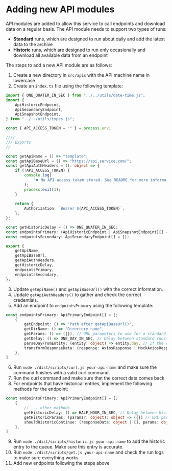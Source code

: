 # Adding new API modules

API modules are added to allow this service to call endpoints and download data on a regular basis. The API module needs to support two types of runs:

- **Standard** runs, which are designed to run about daily and add the latest data to the archive
- **Historic** runs, which are designed to run only occasionally and download all available data from an endpoint 

The steps to add a new API module are as follows:

1. Create a new directory in `src/apis` with the API machine name in lowercase
2. Create an `index.ts` file using the following template:

```typescript
import { ONE_QUATER_IN_SEC } from "../../utils/date-time.js";
import {
	ApiHistoricEndpoint,
	ApiSecondaryEndpoint,
	ApiSnapshotEndpoint,
} from "../../utils/types.js";

const { API_ACCESS_TOKEN = "" } = process.env;

////
/// Exports
//

const getApiName = () => "template";
const getApiBaseUrl = () => "https://api.service.com/";
const getApiAuthHeaders = (): object => {
	if (!API_ACCESS_TOKEN) {
		console.log(
			"❌ No API access token stored. See README for more information."
		);
		process.exit(1);
	}
	
	return {
		Authorization: `Bearer ${API_ACCESS_TOKEN}`,
	};
};

const getHistoricDelay = () => ONE_QUATER_IN_SEC;
const endpointsPrimary: (ApiHistoricEndpoint | ApiSnapshotEndpoint)[] = [];
const endpointsSecondary: ApiSecondaryEndpoint[] = [];

export {
	getApiName,
	getApiBaseUrl,
	getApiAuthHeaders,
	getHistoricDelay,
	endpointsPrimary,
	endpointsSecondary,
};
```

3. Update `getApiName()` and `getApiBaseUrl()` with the correct information.
4. Update `getApiAuthHeaders()` to gather and check the correct credentials.
5. Add an endpoint to `endpointsPrimary` using the following template:

```typescript
const endpointsPrimary: ApiPrimaryEndpoint[] = [;
	{
		getEndpoint: () => "Path after getApiBaseUrl()",
		getDirName: () => "Directory name",
		getParams: () => ({}), // URL parameters to use for a standard run
		getDelay: () => ONE_DAY_IN_SEC, // Delay between standard runs
		parseDayFromEntity: (entity: object) => entity.day, // If the entities returned from the endpoint should be grouped by day, return the day in YYYY-MM-DD format based on the entity data.
		transformResponseData: (response: AxiosResponse | MockAxiosResponse, existingData?: object | []) => existingData.length, // (Optional) Should the default response data be transformed before processing?
	},
]
```

6. Run `node ./dist/scripts/curl.js your-api-name` and make sure the command finishes with a valid curl command.
7. Run the curl command and make sure that the correct data comes back 
8. For endpoints that have historical entries, implement the following methods for the endpoint:

```typescript
const endpointsPrimary: ApiPrimaryEndpoint[] = [;
	{
		// ... other methods
		getHistoricDelay: () => HALF_HOUR_IN_SEC, // Delay between historic runs
		getHistoricParams: (params?: object): object => ({}) // URL parameters to use on historic runs. Should generate initial params when nothing is passed in and next parameters from previous ones.
		shouldHistoricContinue: (responseData: object | [], params: object): boolean => true // Decides if another historic run should happen; if this is not implmented then the default will be false if there was no data returned
	},
]
```

9. Run `node ./dist/scripts/historic.js your-api-name` to add the historic entry to the queue. Make sure this entry is accurate.
10. Run `node ./dist/scripts/get.js your-api-name` and check the run logs to make sure everything works
11. Add new endpoints following the steps above